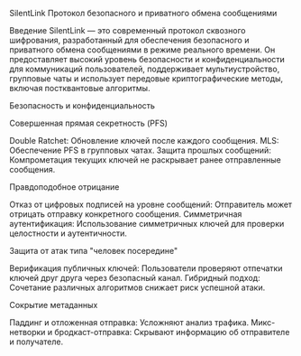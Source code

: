 SilentLink
Протокол безопасного и приватного обмена сообщениями

Введение
SilentLink — это современный протокол сквозного шифрования, разработанный для обеспечения безопасного и приватного обмена сообщениями в режиме реального времени. Он предоставляет высокий уровень безопасности и конфиденциальности для коммуникаций пользователей, поддерживает мультиустройство, групповые чаты и использует передовые криптографические методы, включая постквантовые алгоритмы.


Безопасность и конфиденциальность

Совершенная прямая секретность (PFS)

Double Ratchet: Обновление ключей после каждого сообщения.
MLS: Обеспечение PFS в групповых чатах.
Защита прошлых сообщений: Компрометация текущих ключей не раскрывает ранее отправленные сообщения.

Правдоподобное отрицание

Отказ от цифровых подписей на уровне сообщений: Отправитель может отрицать отправку конкретного сообщения.
Симметричная аутентификация: Использование симметричных ключей для проверки целостности и аутентичности.

Защита от атак типа "человек посередине"

Верификация публичных ключей: Пользователи проверяют отпечатки ключей друг друга через безопасный канал.
Гибридный подход: Сочетание различных алгоритмов снижает риск успешной атаки.

Сокрытие метаданных

Паддинг и отложенная отправка: Усложняют анализ трафика.
Микс-нетворки и бродкаст-отправка: Скрывают информацию об отправителе и получателе.
